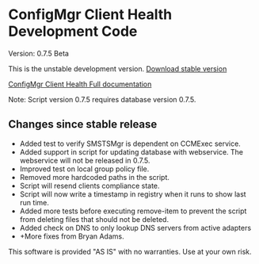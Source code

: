 # ConfigMgr Client Health Development Code

Version: 0.7.5 Beta

This is the unstable development version.
[Download stable version](https://gallery.technet.microsoft.com/ConfigMgr-Client-Health-ccd00bd7)

[ConfigMgr Client Health Full documentation](https://www.andersrodland.com/configmgr-client-health/)

Note: Script version 0.7.5 requires database version 0.7.5.

## Changes since stable release

* Added test to verify SMSTSMgr is dependent on CCMExec service.
* Added support in script for updating database with webservice. The webservice will not be released in 0.7.5.
* Improved test on local group policy file.
* Removed more hardcoded paths in the script.
* Script will resend clients compliance state.
* Script will now write a timestamp in registry when it runs to show last run time.
* Added more tests before executing remove-item to prevent the script from deleting files that should not be deleted.
* Added check on DNS to only lookup DNS servers from active adapters
* +More fixes from Bryan Adams.

This software is provided "AS IS" with no warranties. Use at your own risk.